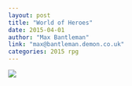 ```yaml
---
layout: post
title: "World of Heroes"
date: 2015-04-01
author: "Max Bantleman"
link: "max@bantleman.demon.co.uk"
categories: 2015 rpg
---
```

![]({{site.url}}/2015images/WorldofHeroes.jpg)
